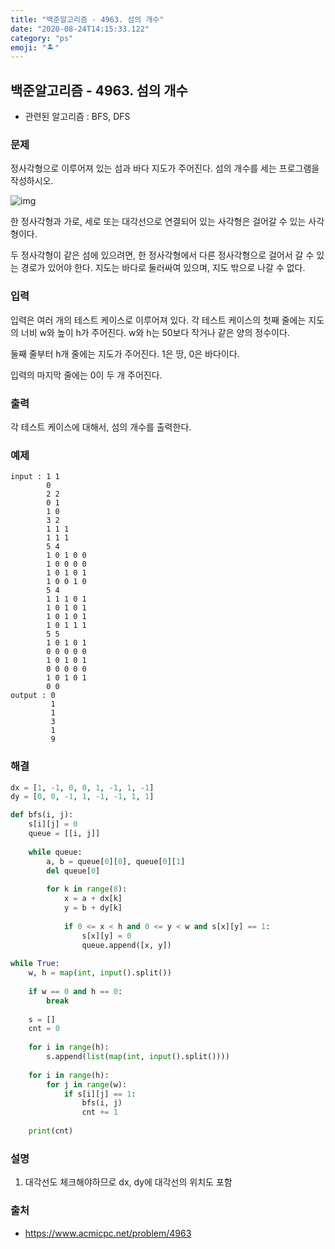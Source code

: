 ```yaml
---
title: "백준알고리즘 - 4963. 섬의 개수"
date: "2020-08-24T14:15:33.122"
category: "ps"
emoji: "🏝️"
---
```


## 백준알고리즘 - 4963. 섬의 개수

- 관련된 알고리즘 : BFS, DFS

### 문제

정사각형으로 이루어져 있는 섬과 바다 지도가 주어진다. 섬의 개수를 세는 프로그램을 작성하시오.

![img](https://www.acmicpc.net/upload/images/island.png)

한 정사각형과 가로, 세로 또는 대각선으로 연결되어 있는 사각형은 걸어갈 수 있는 사각형이다. 

두 정사각형이 같은 섬에 있으려면, 한 정사각형에서 다른 정사각형으로 걸어서 갈 수 있는 경로가 있어야 한다. 지도는 바다로 둘러싸여 있으며, 지도 밖으로 나갈 수 없다.

### 입력

입력은 여러 개의 테스트 케이스로 이루어져 있다. 각 테스트 케이스의 첫째 줄에는 지도의 너비 w와 높이 h가 주어진다. w와 h는 50보다 작거나 같은 양의 정수이다.

둘째 줄부터 h개 줄에는 지도가 주어진다. 1은 땅, 0은 바다이다.

입력의 마지막 줄에는 0이 두 개 주어진다.

### 출력

각 테스트 케이스에 대해서, 섬의 개수를 출력한다.

### 예제

```
input : 1 1
        0
        2 2
        0 1
        1 0
        3 2
        1 1 1
        1 1 1
        5 4
        1 0 1 0 0
        1 0 0 0 0
        1 0 1 0 1
        1 0 0 1 0
        5 4
        1 1 1 0 1
        1 0 1 0 1
        1 0 1 0 1
        1 0 1 1 1
        5 5
        1 0 1 0 1
        0 0 0 0 0
        1 0 1 0 1
        0 0 0 0 0
        1 0 1 0 1
        0 0
output : 0
         1
         1
         3
         1
         9
```

### 해결

```python
dx = [1, -1, 0, 0, 1, -1, 1, -1]
dy = [0, 0, -1, 1, -1, -1, 1, 1]

def bfs(i, j):
    s[i][j] = 0
    queue = [[i, j]]
    
    while queue:
        a, b = queue[0][0], queue[0][1]
        del queue[0]
        
        for k in range(8):
            x = a + dx[k]
            y = b + dy[k]
            
            if 0 <= x < h and 0 <= y < w and s[x][y] == 1:
                s[x][y] = 0
                queue.append([x, y])
                
while True:
    w, h = map(int, input().split())
    
    if w == 0 and h == 0:
        break
        
    s = []
    cnt = 0
    
    for i in range(h):
        s.append(list(map(int, input().split())))
        
    for i in range(h):
        for j in range(w):
            if s[i][j] == 1:
                bfs(i, j)
                cnt += 1
                
    print(cnt)
```

### 설명

1. 대각선도 체크해야하므로 dx, dy에 대각선의 위치도 포함

### 출처

- https://www.acmicpc.net/problem/4963
